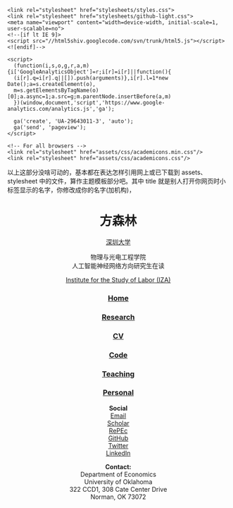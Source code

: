 <!doctype html>
<html>
  <head>
  <script src="https://use.fontawesome.com/baff6f55f5.js"></script>
    <meta charset="utf-8">
    <meta http-equiv="X-UA-Compatible" content="chrome=1">
    <title>方森林</title>

    <link rel="stylesheet" href="stylesheets/styles.css">
    <link rel="stylesheet" href="stylesheets/github-light.css">
    <meta name="viewport" content="width=device-width, initial-scale=1, user-scalable=no">
    <!--[if lt IE 9]>
    <script src="//html5shiv.googlecode.com/svn/trunk/html5.js"></script>
    <![endif]-->

    <script>
      (function(i,s,o,g,r,a,m){i['GoogleAnalyticsObject']=r;i[r]=i[r]||function(){
      (i[r].q=i[r].q||[]).push(arguments)},i[r].l=1*new Date();a=s.createElement(o),
      m=s.getElementsByTagName(o)[0];a.async=1;a.src=g;m.parentNode.insertBefore(a,m)
      })(window,document,'script','https://www.google-analytics.com/analytics.js','ga');

      ga('create', 'UA-29643011-3', 'auto');
      ga('send', 'pageview');
    </script>

    <!-- For all browsers -->
    <link rel="stylesheet" href="assets/css/academicons.min.css"/>
    <link rel="stylesheet" href="assets/css/academicons.css"/>

  </head>
以上这部分没啥可动的，基本都在表达怎样引用网上或已下载到 assets、stylesheet 中的文件，算作主题模板部分吧。其中 title 就是别人打开你网页时小标签显示的名字，你修改成你的名字(加机构)，

<body>
    <div class="wrapper">
      <header>
        <h1>方森林</h1>
        <a href="https://www.szu.edu.cn">深圳大学</a></p>
        <p>物理与光电工程学院<br>人工智能神经网络方向研究生在读</p>
        <a href="http://legacy.iza.org/en/webcontent/personnel/photos/index_html?key=24155">Institute for the Study of Labor (IZA)</a></p>
    <h3><p class="view"><a href="https://tyleransom.github.io/">Home</a></p></h3>
        <h3><p class="view"><a href="https://tyleransom.github.io/research.html">Research</a></p></h3>
    <h3><p class="view"><a href="https://tyleransom.github.io/research/CV.pdf">CV</a></p></h3>
        <h3><p class="view"><a href="https://tyleransom.github.io/code.html">Code</a></p></h3>
        <h3><p class="view"><a href="https://tyleransom.github.io/teaching.html">Teaching</a></p></h3>
        <h3><p class="view"><a href="https://tyleransom.github.io/personal.html">Personal</a></p></h3>
    <p class="view"><b>Social</b><br>
        <a href="mailto:ransom@ou.edu" class="author-social" target="_blank"><i class="fa fa-fw fa-envelope-square"></i> Email</a><br>
        <a href="https://scholar.google.com/citations?user=eohlTTcAAAAJ&hl=en" target="_blank"><i class="ai ai-fw ai-google-scholar-square"></i> Scholar</a><br>
        <a href="http://ideas.repec.org/f/pra541.html"><i class="fa fa-fw fa-share-alt-square"></i> RePEc</a><br>
        <a href="http://github.com/tyleransom"><i class="fa fa-fw fa-github-square"></i> GitHub</a><br>
        <a href="http://twitter.com/tyleransom" class="author-social" target="_blank"><i class="fa fa-fw fa-twitter-square"></i> Twitter</a><br>
        <a href="http://linkedin.com/in/tyleransom" class="author-social" target="_blank"><i class="fa fa-fw fa-linkedin-square"></i> LinkedIn</a><br>
    <p><b>Contact:</b><br>Department of Economics<br>University of Oklahoma<br>322 CCD1, 308 Cate Center Drive<br>Norman, OK 73072</p>
      </header>
